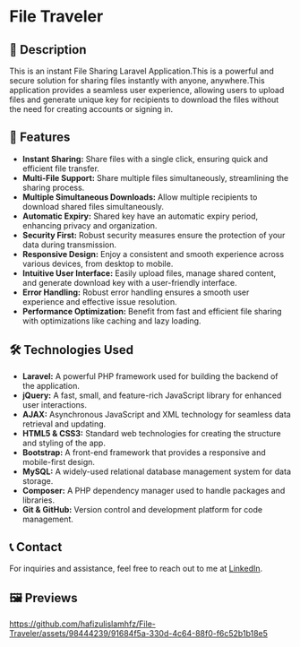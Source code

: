 # File Traveler

## 📖 Description

This is an instant File Sharing Laravel Application.This is a powerful and secure solution for sharing files instantly with anyone, anywhere.This application provides a seamless user experience, allowing users to upload files and generate unique key for recipients to download the files without the need for creating accounts or signing in.

## 🚀 Features

- **Instant Sharing:** Share files with a single click, ensuring quick and efficient file transfer.
- **Multi-File Support:** Share multiple files simultaneously, streamlining the sharing process.
- **Multiple Simultaneous Downloads:** Allow multiple recipients to download shared files simultaneously.
- **Automatic Expiry:** Shared key have an automatic expiry period, enhancing privacy and organization.
- **Security First:** Robust security measures ensure the protection of your data during transmission.
- **Responsive Design:** Enjoy a consistent and smooth experience across various devices, from desktop to mobile.
- **Intuitive User Interface:** Easily upload files, manage shared content, and generate download key with a user-friendly interface.
- **Error Handling:** Robust error handling ensures a smooth user experience and effective issue resolution.
- **Performance Optimization:** Benefit from fast and efficient file sharing with optimizations like caching and lazy loading.

## 🛠️ Technologies Used

- **Laravel:** A powerful PHP framework used for building the backend of the application.
- **jQuery:** A fast, small, and feature-rich JavaScript library for enhanced user interactions.
- **AJAX:** Asynchronous JavaScript and XML technology for seamless data retrieval and updating.
- **HTML5 & CSS3:** Standard web technologies for creating the structure and styling of the app.
- **Bootstrap:** A front-end framework that provides a responsive and mobile-first design.
- **MySQL:** A widely-used relational database management system for data storage.
- **Composer:** A PHP dependency manager used to handle packages and libraries.
- **Git & GitHub:** Version control and development platform for code management.

## 📞 Contact

For inquiries and assistance, feel free to reach out to me at [LinkedIn](https://www.linkedin.com/in/hafizulislamhfz/).

## 🖼️ Previews

https://github.com/hafizulislamhfz/File-Traveler/assets/98444239/91684f5a-330d-4c64-88f0-f6c52b1b18e5


